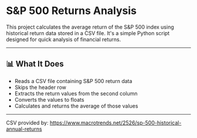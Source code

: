 # S&P 500 Returns Analysis

This project calculates the average return of the S&P 500 index using historical return data stored in a CSV file. It's a simple Python script designed for quick analysis of financial returns.

---

## 📊 What It Does

- Reads a CSV file containing S&P 500 return data
- Skips the header row
- Extracts the return values from the second column
- Converts the values to floats
- Calculates and returns the average of those values

---

CSV provided by: https://www.macrotrends.net/2526/sp-500-historical-annual-returns
